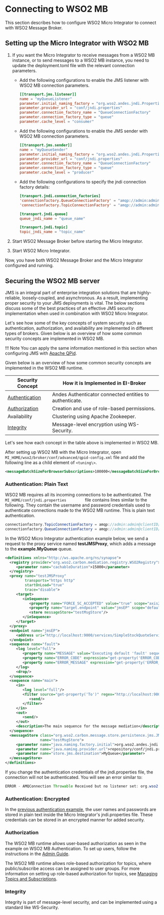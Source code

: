 # Connecting to WSO2 MB

This section describes how to configure WSO2 Micro Integrator to connect with WSO2 Message Broker.

## Setting up the Micro Integrator with WSO2 MB

1.  If you want the Micro Integrator to receive messages from a WSO2 MB instance, or to send messages to a WSO2 MB instance, you need to update the deployment.toml file with the relevant connection parameters.

    - Add the following configurations to enable the JMS listener with WSO2 MB connection parameters.
        ```toml
        [[transport.jms.listener]]
        name = "myQueueListener"
        parameter.initial_naming_factory = "org.wso2.andes.jndi.PropertiesFileInitialContextFactory"
        parameter.provider_url = "conf/jndi.properties"
        parameter.connection_factory_name = "QueueConnectionFactory"
        parameter.connection_factory_type = "queue"
        parameter.cache_level = "consumer"
        ```

    - Add the following configurations to enable the JMS sender with WSO2 MB connection parameters.
        ```toml
        [[transport.jms.sender]]
        name = "myQueueSender"
        parameter.initial_naming_factory = "org.wso2.andes.jndi.PropertiesFileInitialContextFactory"
        parameter.provider_url = "conf/jndi.properties"
        parameter.connection_factory_name = "QueueConnectionFactory"
        parameter.connection_factory_type = "queue"
        parameter.cache_level = "producer"
        ```

    - Add the following configurations to specify the jndi connection factory details:
        ```toml
        [transport.jndi.connection_factories]
        'connectionfactory.QueueConnectionFactory' = "amqp://admin:admin@clientID/carbon?brokerlist='tcp://localhost:5675'"
        'connectionfactory.TopicConnectionFactory' = "amqp://admin:admin@clientID/carbon?brokerlist='tcp://localhost:5675'"

        [transport.jndi.queue]
        queue_jndi_name = "queue_name"

        [transport.jndi.topic]
        topic_jndi_name = "topic_name"
        ```

3.  Start WSO2 Message Broker before starting the Micro Integrator.
4.  Start WSO2 Micro Integrator.

Now, you have both WSO2 Message Broker and the Micro Integrator configured and running.

## Securing the WSO2 MB server

JMS is an integral part of enterprise integration solutions that are highly-reliable, loosely-coupled, and asynchronous. As a result, implementing proper security to your JMS deployments is vital. The below sections discuss some of the best practices of an effective JMS security implementation when used in combination with WSO2 Micro Integrator.

Let's see how some of the key concepts of system security such as authentication, authorization, and availability are implemented in different types of brokers. Given below is an overview of how some common security concepts are implemented in WSO2 MB.

!!! Note
    You can apply the same information mentioned in this section when configuring JMS with [Apache QPid](https://qpid.apache.org/).

Given below is an overview of how some common security concepts are implemented in the WSO2 MB runtime.

| Security Concept                                        | How it is Implemented in EI-Broker                      |
|---------------------------------------------------------|---------------------------------------------------------|
| [Authentication](#ConfigurewiththeBrokerProfile-AuthMB) | Andes Authenticator connected entities to authenticate. |
| [Authorization](#ConfigurewiththeBrokerProfile-AuthrMB) | Creation and use of role-based permissions.             |
| Availability                                            | Clustering using Apache Zookeeper.                      |
| [Integrity](#ConfigurewiththeBrokerProfile-InMB)        | Message-level encryption using WS-Security.             |

Let's see how each concept in the table above is implemented in WSO2 MB.

After setting up WSO2 MB with the Micro Integrator, open `MI_HOME/wso2/broker/conf/advanced/qpid-config.xml` file and add the following line as a child element of `<tuning\>`.

```xml
<messageBatchSizeForBrowserSubscriptions>100000</messageBatchSizeForBrowserSubscriptions>
```

### Authentication: Plain Text

WSO2 MB requires all its incoming connections to be authenticated. The
`MI_HOME/conf/jndi.properties        ` file contains lines
similar to the following. They contain the username and password
credentials used to authenticate connections made to the WSO2 MB
runtime. This is plain text authentication.  

```java
connectionfactory.TopicConnectionFactory = amqp://admin:admin@clientID/carbon?brokerlist='tcp://localhost:5675'
connectionfactory.QueueConnectionFactory = amqp://admin:admin@clientID/carbon?brokerlist='tcp://localhost:5675' 
```

In the WSO2 Micro Integrator authentication example below, we send a request to the proxy service named **testJMSProxy**, which adds a message to the **example.MyQueue** queue.

```xml
<definitions xmlns="http://ws.apache.org/ns/synapse">
  <registry provider="org.wso2.carbon.mediation.registry.WSO2Registry">
     <parameter name="cachableDuration">15000</parameter>
  </registry>
  <proxy name="testJMSProxy"
         transports="https http"
         startOnLoad="true"
         trace="disable">
     <target>
        <inSequence>
           <property name="FORCE_SC_ACCEPTED" value="true" scope="axis2"/>
           <property name="target.endpoint" value="jmsEP" scope="default"/>
           <store messageStore="testMsgStore"/>
        </inSequence>
     </target>
  </proxy>
  <endpoint name="jmsEP">
     <address uri="http://localhost:9000/services/SimpleStockQuoteService"/>
  </endpoint>
  <sequence name="fault">
     <log level="full">
        <property name="MESSAGE" value="Executing default 'fault' sequence"/>
        <property name="ERROR_CODE" expression="get-property('ERROR_CODE')"/>
        <property name="ERROR_MESSAGE" expression="get-property('ERROR_MESSAGE')"/>
     </log>
     <drop/>
  </sequence>
  <sequence name="main">
     <in>
        <log level="full"/>
        <filter source="get-property('To')" regex="http://localhost:9000.*">
           <send/>
        </filter>
     </in>
     <out>
        <send/>
     </out>
     <description>The main sequence for the message mediation</description>
  </sequence>
  <messageStore class="org.wso2.carbon.message.store.persistence.jms.JMSMessageStore"
                name="testMsgStore">
     <parameter name="java.naming.factory.initial">org.wso2.andes.jndi.PropertiesFileInitialContextFactory</parameter>
     <parameter name="java.naming.provider.url">repository/conf/jndi.properties</parameter>
     <parameter name="store.jms.destination">MyQueue</parameter>
  </messageStore>
</definitions>
```

If you change the authentication credentials of the jndi.properties file, the connection will not be authenticated. You
will see an error similar to:

```java
ERROR - AMQConnection Throwable Received but no listener set: org.wso2.andes.AMQDisconnectedException: Server closed connection and reconnection not permitted. 
```

### Authentication: Encrypted

In the [previous authentication example](#authentication-plain-text), the user names and passwords are stored in plain text inside the Micro Integrator's jndi.properties file. These credentials can be stored in an encrypted manner for added security.

### Authorization

The WSO2 MB runtime allows user-based authorization as seen in the example on WSO2 MB Authentication. To set up users, follow the instructions in the [Admin Guide](https://docs.wso2.com/display/ADMIN44x/Managing+Users%2C+Roles+and+Permissions).
  
The WSO2 MB runtime allows role-based authorization for topics, where public/subscribe access can be assigned to user groups. For more
information on setting up role-based authorization for topics, see [Managing Topics and Subscriptions](http://docs.wso2.org/message-broker/Managing+Topics+and+Subscriptions).

### Integrity

Integrity is part of message-level security, and can be implemented using a standard like WS-Security.